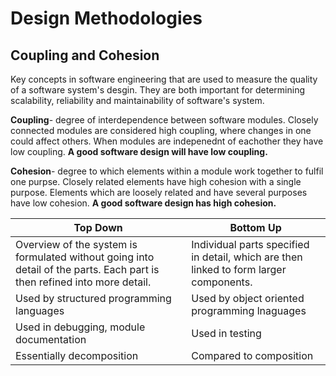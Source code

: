 # Design Methodologies 
## Coupling and Cohesion
Key concepts in software engineering that are used to measure the quality of a software system's desgin. They are both important for determining scalability, reliability and maintainability of software's system.


**Coupling**- degree of interdependence between software modules. Closely connected modules are considered high coupling, where changes in one could affect others. When modules are indepenednt of eachother they have low coupling. **A good software design will have low coupling.**


**Cohesion**- degree to which elements within a module work together to fulfil one purpse. Closely related elements have high cohesion with a single purpose. Elements which are loosely related and have several purposes have low cohesion. **A good software design has high cohesion.**

| Top Down      | Bottom Up   |
| -----------   | ----------- |
| Overview of the system is formulated without going into detail of the parts. Each part is then refined into more detail.|  Individual parts specified in detail, which are then linked to form larger components. |
|  Used by structured programming languages   |  Used by object oriented programming lnaguages     |
|Used in debugging, module documentation| Used in testing |
|Essentially decomposition|Compared to composition|